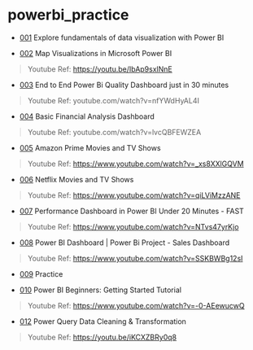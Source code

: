 # powerbi_practice

- [001](/001/info.md) Explore fundamentals of data visualization with Power BI

- [002](/002/info.md) Map Visualizations in Microsoft Power BI

> Youtube Ref: https://youtu.be/IbAp9sxlNnE

- [003](/003/info.md) End to End Power Bi Quality Dashboard just in 30 minutes

> Youtube Ref: youtube.com/watch?v=nfYWdHyAL4I

- [004](/004/info.md) Basic Financial Analysis Dashboard

> Youtube Ref: youtube.com/watch?v=lvcQBFEWZEA

- [005](/005/info.md) Amazon Prime Movies and TV Shows

> Youtube Ref: https://www.youtube.com/watch?v=_xs8XXlGQVM

- [006](/006/info.md) Netflix Movies and TV Shows

> Youtube Ref: https://www.youtube.com/watch?v=qiLViMzzANE

- [007](/007/info.md) Performance Dashboard in Power BI Under 20 Minutes - FAST

> Youtube Ref: https://www.youtube.com/watch?v=NTvs47yrKjo

- [008](/008/info.md) Power BI Dashboard | Power Bi Project - Sales Dashboard

> Youtube Ref: https://www.youtube.com/watch?v=SSKBWBg12sI

- [009](/009/info.md) Practice

- [010](/010/info.md) Power BI Beginners: Getting Started Tutorial

> Youtube Ref: https://www.youtube.com/watch?v=-0-AEewucwQ

- [012](/012/info.md) Power Query Data Cleaning & Transformation

> Youtube Ref: https://youtu.be/iKCXZBRy0q8
